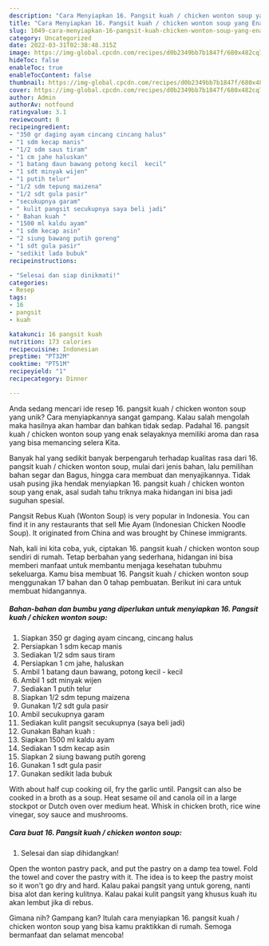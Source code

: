 ```yaml
---
description: "Cara Menyiapkan 16. Pangsit kuah / chicken wonton soup yang Enak"
title: "Cara Menyiapkan 16. Pangsit kuah / chicken wonton soup yang Enak"
slug: 1049-cara-menyiapkan-16-pangsit-kuah-chicken-wonton-soup-yang-enak
category: Uncategorized
date: 2022-03-31T02:38:48.315Z
image: https://img-global.cpcdn.com/recipes/d0b2349bb7b1847f/680x482cq70/16-pangsit-kuah-chicken-wonton-soup-foto-resep-utama.jpg
hideToc: false
enableToc: true
enableTocContent: false
thumbnail: https://img-global.cpcdn.com/recipes/d0b2349bb7b1847f/680x482cq70/16-pangsit-kuah-chicken-wonton-soup-foto-resep-utama.jpg
cover: https://img-global.cpcdn.com/recipes/d0b2349bb7b1847f/680x482cq70/16-pangsit-kuah-chicken-wonton-soup-foto-resep-utama.jpg
author: Admin
authorAv: notfound
ratingvalue: 3.1
reviewcount: 8
recipeingredient:
- "350 gr daging ayam cincang cincang halus"
- "1 sdm kecap manis"
- "1/2 sdm saus tiram"
- "1 cm jahe haluskan"
- "1 batang daun bawang potong kecil  kecil"
- "1 sdt minyak wijen"
- "1 putih telur"
- "1/2 sdm tepung maizena"
- "1/2 sdt gula pasir"
- "secukupnya garam"
- " kulit pangsit secukupnya saya beli jadi"
- " Bahan kuah "
- "1500 ml kaldu ayam"
- "1 sdm kecap asin"
- "2 siung bawang putih goreng"
- "1 sdt gula pasir"
- "sedikit lada bubuk"
recipeinstructions:

- "Selesai dan siap dinikmati!"
categories:
- Resep
tags:
- 16
- pangsit
- kuah

katakunci: 16 pangsit kuah 
nutrition: 173 calories
recipecuisine: Indonesian
preptime: "PT32M"
cooktime: "PT51M"
recipeyield: "1"
recipecategory: Dinner

---
```





Anda sedang mencari ide resep 16. pangsit kuah / chicken wonton soup yang unik? Cara menyiapkannya sangat gampang. Kalau salah mengolah maka hasilnya akan hambar dan bahkan tidak sedap. Padahal 16. pangsit kuah / chicken wonton soup yang enak selayaknya memiliki aroma dan rasa yang bisa memancing selera Kita.





Banyak hal yang sedikit banyak berpengaruh terhadap kualitas rasa dari 16. pangsit kuah / chicken wonton soup, mulai dari jenis bahan, lalu pemilihan bahan segar dan Bagus, hingga cara membuat dan menyajikannya. Tidak usah pusing jika hendak menyiapkan 16. pangsit kuah / chicken wonton soup yang enak,      asal sudah tahu triknya maka hidangan ini bisa jadi suguhan spesial.














Pangsit Rebus Kuah (Wonton Soup) is very popular in Indonesia. You can find it in any restaurants that sell Mie Ayam (Indonesian Chicken Noodle Soup). It originated from China and was brought by Chinese immigrants.






Nah, kali ini kita coba, yuk, ciptakan 16. pangsit kuah / chicken wonton soup sendiri di rumah. Tetap berbahan yang sederhana, hidangan ini bisa memberi manfaat untuk membantu menjaga kesehatan tubuhmu sekeluarga. Kamu bisa membuat 16. Pangsit kuah / chicken wonton soup menggunakan 17 bahan dan 0 tahap pembuatan. Berikut ini cara untuk membuat hidangannya.

<!--inarticleads1-->

##### Bahan-bahan dan bumbu yang diperlukan untuk menyiapkan 16. Pangsit kuah / chicken wonton soup:

1. Siapkan 350 gr daging ayam cincang, cincang halus
1. Persiapkan 1 sdm kecap manis
1. Sediakan 1/2 sdm saus tiram
1. Persiapkan 1 cm jahe, haluskan
1. Ambil 1 batang daun bawang, potong kecil - kecil
1. Ambil 1 sdt minyak wijen
1. Sediakan 1 putih telur
1. Siapkan 1/2 sdm tepung maizena
1. Gunakan 1/2 sdt gula pasir
1. Ambil secukupnya garam
1. Sediakan  kulit pangsit secukupnya (saya beli jadi)
1. Gunakan  Bahan kuah :
1. Siapkan 1500 ml kaldu ayam
1. Sediakan 1 sdm kecap asin
1. Siapkan 2 siung bawang putih goreng
1. Gunakan 1 sdt gula pasir
1. Gunakan sedikit lada bubuk


With about half cup cooking oil, fry the garlic until. Pangsit can also be cooked in a broth as a soup. Heat sesame oil and canola oil in a large stockpot or Dutch oven over medium heat. Whisk in chicken broth, rice wine vinegar, soy sauce and mushrooms. 

<!--inarticleads2-->

##### Cara buat 16. Pangsit kuah / chicken wonton soup:


1. Selesai dan siap dihidangkan!

Open the wonton pastry pack, and put the pastry on a damp tea towel. Fold the towel and cover the pastry with it. The idea is to keep the pastry moist so it won&#39;t go dry and hard. Kalau pakai pangsit yang untuk goreng, nanti bisa alot dan kering kulitnya. Kalau pakai kulit pangsit yang khusus kuah itu akan lembut jika di rebus. 

Gimana nih? Gampang kan? Itulah cara menyiapkan 16. pangsit kuah / chicken wonton soup yang bisa kamu praktikkan di rumah. Semoga bermanfaat dan selamat mencoba!
